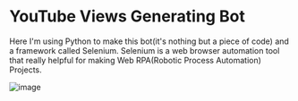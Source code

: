 # YouTube Views Generating Bot

  Here I'm using Python to make this bot(it's nothing but a piece of code) and a framework called Selenium. Selenium is a web browser automation tool that really helpful for making Web RPA(Robotic Process Automation) Projects.
  
  ![image](https://user-images.githubusercontent.com/60281056/154798471-9a0ed982-7256-4e59-90d3-d10595dd3a51.png)
